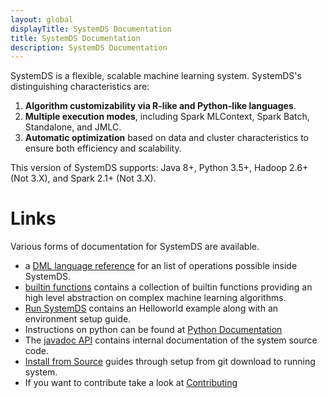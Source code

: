 ```yaml
---
layout: global
displayTitle: SystemDS Documentation
title: SystemDS Documentation
description: SystemDS Documentation
---
```

<!--
{% comment %}
Licensed to the Apache Software Foundation (ASF) under one or more
contributor license agreements.  See the NOTICE file distributed with
this work for additional information regarding copyright ownership.
The ASF licenses this file to you under the Apache License, Version 2.0
(the "License"); you may not use this file except in compliance with
the License.  You may obtain a copy of the License at

http://www.apache.org/licenses/LICENSE-2.0

Unless required by applicable law or agreed to in writing, software
distributed under the License is distributed on an "AS IS" BASIS,
WITHOUT WARRANTIES OR CONDITIONS OF ANY KIND, either express or implied.
See the License for the specific language governing permissions and
limitations under the License.
{% endcomment %}
-->

SystemDS is a flexible, scalable machine learning system.
SystemDS's distinguishing characteristics are:

  1. **Algorithm customizability via R-like and Python-like languages**.
  2. **Multiple execution modes**, including Spark MLContext, Spark Batch, Standalone, and JMLC.
  3. **Automatic optimization** based on data and cluster characteristics to ensure both efficiency and scalability.

This version of SystemDS supports: Java 8+,  Python 3.5+, Hadoop 2.6+ (Not 3.X), and Spark 2.1+ (Not 3.X).

# Links

Various forms of documentation for SystemDS are available.

- a [DML language reference](/site/dml-language-reference) for an list of operations possible inside SystemDS.
- [builtin functions](/site/builtins-reference) contains a collection of builtin functions providing an high level abstraction on complex machine learning algorithms.
- [Run SystemDS](/site/run) contains an Helloworld example along with an environment setup guide.
- Instructions on python can be found at [Python Documentation](/api/python/index)
- The [javadoc API](/api/java/index) contains internal documentation of the system source code.
- [Install from Source](/site/install) guides through setup from git download to running system.
- If you want to contribute take a look at [Contributing](https://github.com/apache/systemml/blob/master/CONTRIBUTING.md)

